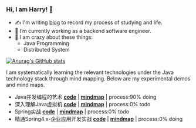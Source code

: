 ### Hi, I am Harry! 👋

- :writing_hand: I'm writing [blog](https://punchcode.top/) to record my process of studying and life.
- 🔭 I’m currently working as a backend software engineer.
- 🤩 I am crazy about these things:
  - Java Programming
  - Distributed System

[![Anurag's GitHub stats](https://github-readme-stats.vercel.app/api?username=huanruiz)](https://github.com/anuraghazra/github-readme-stats)

I am systematically learning the relevant technologies under the Java technology stack through mind mapping. Below are my experimental demos and mind maps.
- Java并发编程的艺术 **[code](https://github.com/huanruiz/JavaLab/tree/main/the-art-of-java-concurrency-programming)** | **[mindmap](https://github.com/huanruiz/JavaLab/tree/main/the-art-of-java-concurrency-programming/src/main/resources)** | process:90% doing
- 深入理解Java虚拟机 **[code](https://github.com/huanruiz/jvm_book)** | **[mindmap](https://github.com/huanruiz/jvm_book/tree/master/mindmap)** | process:0% todo
- Spring实战 **[code](https://github.com/huanruiz/spring-in-action-6-samples)** | **[mindmap](https://github.com/huanruiz/spring-in-action-6-samples/tree/main/mindmap)** | process:0% todo
- 精通Spring4.x-企业应用开发实战 **[code](https://github.com/huanruiz/spring4.x)** | **[mindmap](https://github.com/huanruiz/spring4.x/tree/master/mindmap)** | process:0% doing
